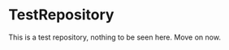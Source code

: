 TestRepository
==============

This is a test repository, nothing to be seen here. Move on now.  
 
 
  
  
   
     
           
           
        
        
           
         
     
    
       
   
     
   
  
  
 
 
